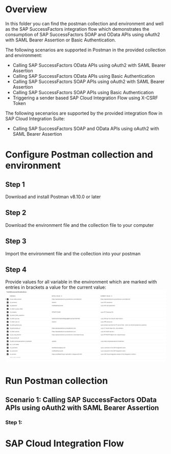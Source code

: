 # Overview
In this folder you can find the postman collection and environment and well as the SAP SuccessFactors integration flow which demonstrates the consumption of SAP SuccessFactors SOAP and OData APIs using oAuth2 with SAML Bearer Assertion or Basic Authentication.

The following scenarios are supported in Postman in the provided collection and environment:
* Calling SAP SuccessFactors OData APIs using oAuth2 with SAML Bearer Assertion 
* Calling SAP SuccessFactors OData APIs using Basic Authentication 
* Calling SAP SuccessFactors SOAP APIs using oAuth2 with SAML Bearer Assertion
* Calling SAP SuccessFactors SOAP APIs using Basic Authentication 
* Triggering a sender based SAP Cloud Integration Flow using X-CSRF Token

The following secenarios are supported by the provided integration flow in SAP Cloud Integration Suite: 
* Calling SAP SuccessFactors SOAP and OData APIs using oAuth2 with SAML Bearer Assertion

# Configure Postman collection and environment

## Step 1
Download and install Postman v8.10.0 or later

## Step 2
Download the environment file and the collection file to your computer

## Step 3
Import the environment file and the collection into your postman

## Step 4
Provide values for all variable in the environment which are marked with entries in brackets a value for the current value:
![Environment Hints](./Images/EnvironmentHints.JPG)

# Run Postman collection

## Scenario 1: Calling SAP SuccessFactors OData APIs using oAuth2 with SAML Bearer Assertion
### Step 1:


# SAP Cloud Integration Flow
